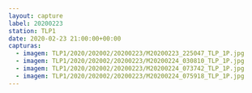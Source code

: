 ```yaml
---
layout: capture
label: 20200223
station: TLP1
date: 2020-02-23 21:00:00+00:00
capturas:
  - imagem: TLP1/2020/202002/20200223/M20200223_225047_TLP_1P.jpg
  - imagem: TLP1/2020/202002/20200223/M20200224_030810_TLP_1P.jpg
  - imagem: TLP1/2020/202002/20200223/M20200224_073742_TLP_1P.jpg
  - imagem: TLP1/2020/202002/20200223/M20200224_075918_TLP_1P.jpg
---
```

